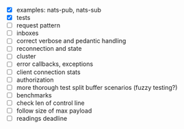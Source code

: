 

- [X] examples: nats-pub, nats-sub
- [X] tests
- [ ] request pattern
- [ ] inboxes
- [ ] correct verbose and pedantic handling
- [ ] reconnection and state
- [ ] cluster
- [ ] error callbacks, exceptions
- [ ] client connection stats
- [ ] authorization
- [ ] more thorough test split buffer scenarios (fuzzy testing?)
- [ ] benchmarks
- [ ] check len of control line
- [ ] follow size of max payload
- [ ] readings deadline
